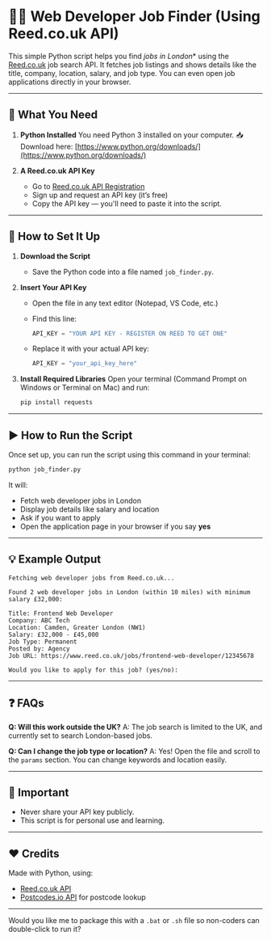 # 🧑‍💻 Web Developer Job Finder (Using Reed.co.uk API)

This simple Python script helps you find *jobs in London** using the [Reed.co.uk](https://www.reed.co.uk/) job search API. It fetches job listings and shows details like the title, company, location, salary, and job type. You can even open job applications directly in your browser.

---

## 🧰 What You Need

1. **Python Installed**
   You need Python 3 installed on your computer.
   📥 Download here: [https://www.python.org/downloads/](https://www.python.org/downloads/)

2. **A Reed.co.uk API Key**

   * Go to [Reed.co.uk API Registration](https://www.reed.co.uk/developers)
   * Sign up and request an API key (it’s free)
   * Copy the API key — you'll need to paste it into the script.

---

## 📝 How to Set It Up

1. **Download the Script**

   * Save the Python code into a file named `job_finder.py`.

2. **Insert Your API Key**

   * Open the file in any text editor (Notepad, VS Code, etc.)
   * Find this line:

     ```python
     API_KEY = "YOUR API KEY - REGISTER ON REED TO GET ONE"
     ```
   * Replace it with your actual API key:

     ```python
     API_KEY = "your_api_key_here"
     ```

3. **Install Required Libraries**
   Open your terminal (Command Prompt on Windows or Terminal on Mac) and run:

   ```bash
   pip install requests
   ```

---

## ▶️ How to Run the Script

Once set up, you can run the script using this command in your terminal:

```bash
python job_finder.py
```

It will:

* Fetch web developer jobs in London
* Display job details like salary and location
* Ask if you want to apply
* Open the application page in your browser if you say **yes**

---

## 💡 Example Output

```
Fetching web developer jobs from Reed.co.uk...

Found 2 web developer jobs in London (within 10 miles) with minimum salary £32,000:

Title: Frontend Web Developer
Company: ABC Tech
Location: Camden, Greater London (NW1)
Salary: £32,000 - £45,000
Job Type: Permanent
Posted by: Agency
Job URL: https://www.reed.co.uk/jobs/frontend-web-developer/12345678

Would you like to apply for this job? (yes/no):
```

---

## ❓ FAQs

**Q: Will this work outside the UK?**
A: The job search is limited to the UK, and currently set to search London-based jobs.

**Q: Can I change the job type or location?**
A: Yes! Open the file and scroll to the `params` section. You can change keywords and location easily.

---

## 🔐 Important

* Never share your API key publicly.
* This script is for personal use and learning.

---

## ❤️ Credits

Made with Python, using:

* [Reed.co.uk API](https://www.reed.co.uk/developers)
* [Postcodes.io API](https://postcodes.io/) for postcode lookup

---

Would you like me to package this with a `.bat` or `.sh` file so non-coders can double-click to run it?
